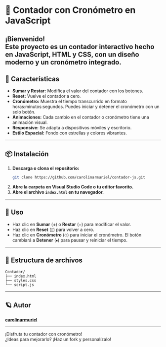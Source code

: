 # 🧮 Contador con Cronómetro en JavaScript

¡Bienvenido!  
Este proyecto es un **contador interactivo** hecho en JavaScript, HTML y CSS, con un diseño moderno y un cronómetro integrado.
---

## 🚀 Características

- **Sumar y Restar:** Modifica el valor del contador con los botones.
- **Reset:** Vuelve el contador a cero.
- **Cronómetro:** Muestra el tiempo transcurrido en formato horas:minutos:segundos. Puedes iniciar y detener el cronómetro con un solo botón.
- **Animaciones:** Cada cambio en el contador o cronómetro tiene una animación visual.
- **Responsive:** Se adapta a dispositivos móviles y escritorio.
- **Estilo Espacial:** Fondo con estrellas y colores vibrantes.

---

## 📦 Instalación

1. **Descarga o clona el repositorio:**
   ```bash
   git clone https://github.com/carolinarmuriel/contador-js.git
   ```
2. **Abre la carpeta en Visual Studio Code o tu editor favorito.**
3. **Abre el archivo `index.html` en tu navegador.**

---

## 📝 Uso

- Haz clic en **Sumar** (`➕`) o **Restar** (`➖`) para modificar el valor.
- Haz clic en **Reset** (`🔄`) para volver a cero.
- Haz clic en **Cronómetro** (`⏱`) para iniciar el cronómetro. El botón cambiará a **Detener** (`⏹`) para pausar y reiniciar el tiempo.

---

## 📁 Estructura de archivos

```
Contador/
├── index.html
├── styles.css
└── script.js
```

---

## 🪐 Autor

**[carolinarmuriel](https://github.com/carolinarmuriel)**

---

¡Disfruta tu contador con cronómetro!  
¿Ideas para mejorarlo? ¡Haz un fork y personalízalo!
